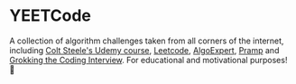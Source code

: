 # YEETCode

A collection of algorithm challenges taken from all corners of the internet, including [Colt Steele's Udemy course](https://www.udemy.com/course/js-algorithms-and-data-structures-masterclass), [Leetcode](https://leetcode.com/), [AlgoExpert](https://www.algoexpert.io), [Pramp](https://www.pramp.com) and [Grokking the Coding Interview](https://www.educative.io/courses/grokking-the-coding-interview). For educational and motivational purposes! 🚀
